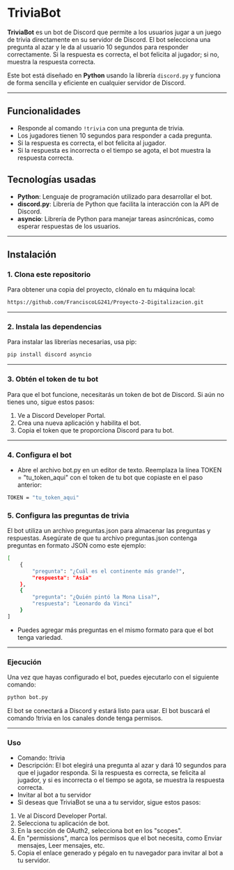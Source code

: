 # TriviaBot

**TriviaBot** es un bot de Discord que permite a los usuarios jugar a un juego de trivia directamente en su servidor de Discord. El bot selecciona una pregunta al azar y le da al usuario 10 segundos para responder correctamente. Si la respuesta es correcta, el bot felicita al jugador; si no, muestra la respuesta correcta.

Este bot está diseñado en **Python** usando la librería `discord.py` y funciona de forma sencilla y eficiente en cualquier servidor de Discord.

---

## Funcionalidades

- Responde al comando `!trivia` con una pregunta de trivia.
- Los jugadores tienen 10 segundos para responder a cada pregunta.
- Si la respuesta es correcta, el bot felicita al jugador.
- Si la respuesta es incorrecta o el tiempo se agota, el bot muestra la respuesta correcta.
  
## Tecnologías usadas

- **Python**: Lenguaje de programación utilizado para desarrollar el bot.
- **discord.py**: Librería de Python que facilita la interacción con la API de Discord.
- **asyncio**: Librería de Python para manejar tareas asincrónicas, como esperar respuestas de los usuarios.

---

## Instalación

### 1. Clona este repositorio

Para obtener una copia del proyecto, clónalo en tu máquina local:

```bash
https://github.com/FranciscoLG241/Proyecto-2-Digitalizacion.git
```

---


### 2. Instala las dependencias
Para instalar las librerías necesarias, usa pip:

```bash
pip install discord asyncio
```

---

### 3. Obtén el token de tu bot
Para que el bot funcione, necesitarás un token de bot de Discord. Si aún no tienes uno, sigue estos pasos:

1. Ve a Discord Developer Portal.
2. Crea una nueva aplicación y habilita el bot.
3. Copia el token que te proporciona Discord para tu bot.

---

### 4. Configura el bot
- Abre el archivo bot.py en un editor de texto.
Reemplaza la línea TOKEN = "tu_token_aqui" con el token de tu bot que copiaste en el paso anterior:

```bash
TOKEN = "tu_token_aqui"
```

### 5. Configura las preguntas de trivia
El bot utiliza un archivo preguntas.json para almacenar las preguntas y respuestas. Asegúrate de que tu archivo preguntas.json contenga preguntas en formato JSON como este ejemplo:

```bash
[
    {
        "pregunta": "¿Cuál es el continente más grande?",
        "respuesta": "Asia"
    },
    {
        "pregunta": "¿Quién pintó la Mona Lisa?",
        "respuesta": "Leonardo da Vinci"
    }
]
```
- Puedes agregar más preguntas en el mismo formato para que el bot tenga variedad.

---

### Ejecución
Una vez que hayas configurado el bot, puedes ejecutarlo con el siguiente comando:

```bash
python bot.py
```
El bot se conectará a Discord y estará listo para usar. El bot buscará el comando !trivia en los canales donde tenga permisos.

---

### Uso
- Comando: !trivia
- Descripción: El bot elegirá una pregunta al azar y dará 10 segundos para que el jugador responda. Si la respuesta es correcta, se felicita al jugador, y si es incorrecta o el tiempo se agota, se muestra la respuesta correcta.
- Invitar al bot a tu servidor
- Si deseas que TriviaBot se una a tu servidor, sigue estos pasos:

1. Ve al Discord Developer Portal.
2. Selecciona tu aplicación de bot.
3. En la sección de OAuth2, selecciona bot en los "scopes".
4. En "permissions", marca los permisos que el bot necesita, como Enviar mensajes, Leer mensajes, etc.
5. Copia el enlace generado y pégalo en tu navegador para invitar al bot a tu servidor.











